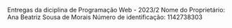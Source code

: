 Entregas da diciplina de Programação Web - 2023/2
Nome do Proprietário: Ana Beatriz Sousa de Morais
Número de identificação: 1142738303
